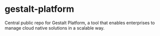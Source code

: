 # gestalt-platform
Central public repo for Gestalt Platform, a tool that enables enterprises to manage cloud native solutions in a scalable way.
